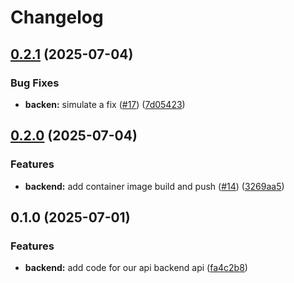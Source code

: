 # Changelog

## [0.2.1](https://github.com/MoS2DL-Homelab/devops-project/compare/backend-v0.2.0...backend-v0.2.1) (2025-07-04)


### Bug Fixes

* **backen:** simulate a fix ([#17](https://github.com/MoS2DL-Homelab/devops-project/issues/17)) ([7d05423](https://github.com/MoS2DL-Homelab/devops-project/commit/7d05423699e1eddb93ab73760b544871eee4cb84))

## [0.2.0](https://github.com/MoS2DL-Homelab/devops-project/compare/backend-v0.1.0...backend-v0.2.0) (2025-07-04)


### Features

* **backend:** add container image build and push ([#14](https://github.com/MoS2DL-Homelab/devops-project/issues/14)) ([3269aa5](https://github.com/MoS2DL-Homelab/devops-project/commit/3269aa555c76c84e95ec789a5e31c2a7ff2092c2))

## 0.1.0 (2025-07-01)


### Features

* **backend:** add code for our api backend api ([fa4c2b8](https://github.com/MoS2DL-Homelab/devops-project/commit/fa4c2b8ff66484cd6f3ae300c2c305b09c45f3a6))
